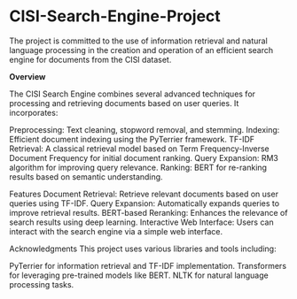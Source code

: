 # CISI-Search-Engine-Project


The project is committed to the use of information retrieval and natural language processing in the creation and operation of an efficient search engine for documents from the CISI dataset.



**Overview**

The CISI Search Engine combines several advanced techniques for processing and retrieving documents based on user queries. It incorporates:

Preprocessing: Text cleaning, stopword removal, and stemming.
Indexing: Efficient document indexing using the PyTerrier framework.
TF-IDF Retrieval: A classical retrieval model based on Term Frequency-Inverse Document Frequency for initial document ranking.
Query Expansion: RM3 algorithm for improving query relevance.
Ranking: BERT for re-ranking results based on semantic understanding.


Features
Document Retrieval: Retrieve relevant documents based on user queries using TF-IDF.
Query Expansion: Automatically expands queries to improve retrieval results.
BERT-based Reranking: Enhances the relevance of search results using deep learning.
Interactive Web Interface: Users can interact with the search engine via a simple web interface.


Acknowledgments
This project uses various libraries and tools including:

PyTerrier for information retrieval and TF-IDF implementation.
Transformers for leveraging pre-trained models like BERT.
NLTK for natural language processing tasks.
